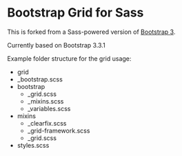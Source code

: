# Bootstrap Grid for Sass

This is forked from a Sass-powered version of [Bootstrap 3](https://github.com/twbs/bootstrap).

Currently based on Bootstrap 3.3.1

Example folder structure for the grid usage:

* grid
 * _bootstrap.scss
 * bootstrap
    * _grid.scss
    * _mixins.scss
    * _variables.scss
  * mixins
    * _clearfix.scss
    * _grid-framework.scss
    * _grid.scss
* styles.scss
